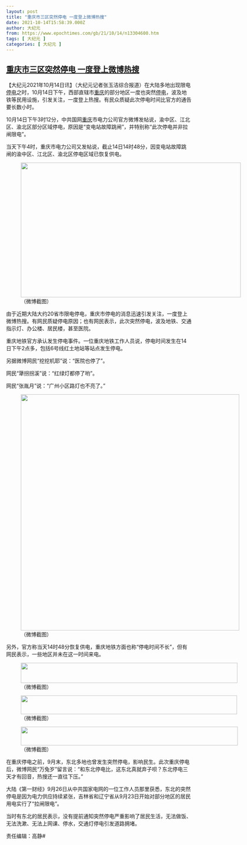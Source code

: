 ```yaml
---
layout: post
title: "重庆市三区突然停电 一度登上微博热搜"
date: 2021-10-14T15:58:39.000Z
author: 大纪元
from: https://www.epochtimes.com/gb/21/10/14/n13304600.htm
tags: [ 大纪元 ]
categories: [ 大纪元 ]
---
```

<!--1634227119000-->
[重庆市三区突然停电 一度登上微博热搜](https://www.epochtimes.com/gb/21/10/14/n13304600.htm)
------

<div>
<p>【大纪元2021年10月14日讯】（大纪元记者张玉洁综合报道）在大陆多地出现限电<a href="https://www.epochtimes.com/gb/tag/%E5%81%9C%E7%94%B5.html">停电</a>之时，10月14日下午，西部直辖市<a href="https://www.epochtimes.com/gb/tag/%E9%87%8D%E5%BA%86.html">重庆</a>的部分地区一度也突然<a href="https://www.epochtimes.com/gb/tag/%E5%81%9C%E7%94%B5.html">停电</a>，波及地铁等民用设施，引发关注，一度登上热搜。有民众质疑此次停电时间比官方的通告要长数小时。</p><p>10月14日下午3时12分，中共国网<a href="https://www.epochtimes.com/gb/tag/%E9%87%8D%E5%BA%86.html">重庆</a>市电力公司官方微博发帖说，渝中区、江北区、渝北区部分区域停电，原因是“变电站故障跳闸”，并特别称“此次停电并非拉闸限电”。</p><p>当天下午4时，重庆市电力公司又发帖说，截止14日14时48分，因变电站故障跳闸的渝中区、江北区、渝北区停电区域已恢复供电。</p><figure id="attachment_13304609" aria-describedby="caption-attachment-13304609" style="width: 598px" class="wp-caption aligncenter"><a target="_blank" href="https://i.epochtimes.com/assets/uploads/2021/10/id13304609-chongqing6.png"><img class="size-full wp-image-13304609" src="https://i.epochtimes.com/assets/uploads/2021/10/id13304609-chongqing6.png" alt="" width="598" height="367" /></a><figcaption id="caption-attachment-13304609" class="wp-caption-text">（微博截图）</figcaption></figure><p>由于近期大陆大约20省市限电停电，重庆市停电的消息迅速引发关注，一度登上微博热搜。有网民质疑停电原因；也有网民表示，此次突然停电，波及地铁、交通指示灯、办公楼、居民楼，甚至医院。</p><p>重庆地铁官方承认发生停电事件。一位重庆地铁工作人员说，停电时间发生在14日下午2点多，包括6号线红土地站等站点发生停电。</p><p>另据微博网民“挖挖机耶”说：“医院也停了”。</p><p>网民“犟拐拐溪”说：“红绿灯都停了哟”。</p><p>网民“张胤月”说：“广州小区路灯也不亮了。”</p><figure id="attachment_13304636" aria-describedby="caption-attachment-13304636" style="width: 594px" class="wp-caption aligncenter"><a target="_blank" href="https://i.epochtimes.com/assets/uploads/2021/10/id13304636-chongqing.png"><img class="size-full wp-image-13304636" src="https://i.epochtimes.com/assets/uploads/2021/10/id13304636-chongqing.png" alt="" width="594" height="643" /></a><figcaption id="caption-attachment-13304636" class="wp-caption-text">（微博截图）</figcaption></figure><p>另外，官方称当天14时48分恢复供电，重庆地铁方面也称“停电时间不长”，但有网民表示，一些地区并未在这一时间来电。</p><figure id="attachment_13304606" aria-describedby="caption-attachment-13304606" style="width: 589px" class="wp-caption aligncenter"><a target="_blank" href="https://i.epochtimes.com/assets/uploads/2021/10/id13304606-chognqing7.png"><img class="size-full wp-image-13304606" src="https://i.epochtimes.com/assets/uploads/2021/10/id13304606-chognqing7.png" alt="" width="589" height="55" /></a><figcaption id="caption-attachment-13304606" class="wp-caption-text">（微博截图）</figcaption></figure><figure id="attachment_13304607" aria-describedby="caption-attachment-13304607" style="width: 588px" class="wp-caption aligncenter"><a target="_blank" href="https://i.epochtimes.com/assets/uploads/2021/10/id13304607-chongqing5.png"><img class="size-full wp-image-13304607" src="https://i.epochtimes.com/assets/uploads/2021/10/id13304607-chongqing5.png" alt="" width="588" height="51" /></a><figcaption id="caption-attachment-13304607" class="wp-caption-text">（微博截图）</figcaption></figure><figure id="attachment_13304608" aria-describedby="caption-attachment-13304608" style="width: 590px" class="wp-caption aligncenter"><a target="_blank" href="https://i.epochtimes.com/assets/uploads/2021/10/id13304608-chongqing3.png"><img class="size-full wp-image-13304608" src="https://i.epochtimes.com/assets/uploads/2021/10/id13304608-chongqing3.png" alt="" width="590" height="51" /></a><figcaption id="caption-attachment-13304608" class="wp-caption-text">（微博截图）</figcaption></figure><p>在重庆停电之前，9月末，东北多地也曾发生突然停电，影响民生。此次重庆停电后，微博网民“万兔岁”留言说：“和东北停电比，这东北真就弃子呗？东北停电三天才有回音，热搜还一直往下压。”</p><p>大陆《第一财经》9月26日从中共国家电网的一位工作人员那里获悉，东北的突然停电是因为电力供应持续紧张，吉林省和辽宁省从9月23日开始对部分地区的居民用电实行了“拉闸限电”。</p><p>当时有东北的居民表示，没有提前通知突然停电严重影响了居民生活，无法做饭、无法洗漱、无法上网课、停水，交通灯停电引发道路拥堵。</p><p>责任编辑：高静#</p>
</div>
